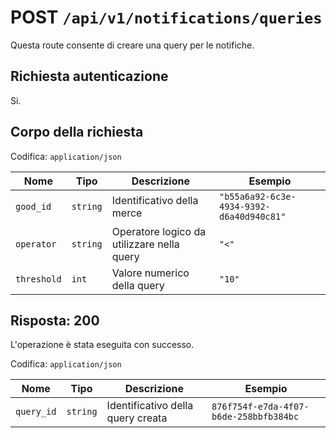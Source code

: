 # POST `/api/v1/notifications/queries`

Questa route consente di creare una query per le notifiche.

## Richiesta autenticazione

Si.

## Corpo della richiesta

Codifica: `application/json`

<!--raw-typst
#figure(
   table(
        columns: (1fr, 1fr, 3fr, 2fr),
        inset: 5pt,
        align: horizon,
        table.header(
            [#text(fill:white)[Nome]],
            [#text(fill:white)[Tipo]],
            [#text(fill:white)[Descrizione]],
            [#text(fill:white)[Esempio]],
        ),
        [`good_id`], [`string`], [Nome della merce], [`"Identificativo della merce"`],
        [`operator`], [`string`], [Operatore logico da utilizzare nella query], [`"<"`],
        [`threshold`], [`int`], [Valore numerico della query], [`"10"`],
   ),
   caption: [Corpo della richiesta di POST `/notifications/queries`],
)
-->

<!--typst-begin-exclude-->
| Nome | Tipo | Descrizione | Esempio |
| ------------- | -------- | ----------------------- | ----------------------------- |
| `good_id` | `string` | Identificativo della merce | `"b55a6a92-6c3e-4934-9392-d6a40d940c81"` |
| `operator` | `string` | Operatore logico da utilizzare nella query | `"<"` |
| `threshold` | `int` | Valore numerico della query | `"10"` |
<!--typst-end-exclude-->
## Risposta: 200

L'operazione è stata eseguita con successo.

Codifica: `application/json`

<!--raw-typst
#figure(
   table(
        columns: (1fr, 1fr, 3fr, 2fr),
        inset: 5pt,
        align: horizon,
        table.header(
            [#text(fill:white)[Nome]],
            [#text(fill:white)[Tipo]],
            [#text(fill:white)[Descrizione]],
            [#text(fill:white)[Esempio]],
        ),
        [`good_id`], [`string`], [Identificativo della query creata], [`876f754f-e7da-4f07-b6de-258bbfb384bc`],
   ),
   caption: [Risposta di POST `/notifications/queries`],
)
-->

<!--typst-begin-exclude-->
| Nome | Tipo | Descrizione | Esempio |
| --------- | -------- | --------------------------------- | -------------------------------------- |
| `query_id` | `string` | Identificativo della query creata | `876f754f-e7da-4f07-b6de-258bbfb384bc` |
<!--typst-end-exclude-->
